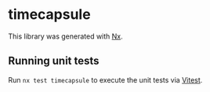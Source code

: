 # timecapsule

This library was generated with [Nx](https://nx.dev).

## Running unit tests

Run `nx test timecapsule` to execute the unit tests via [Vitest](https://vitest.dev/).
